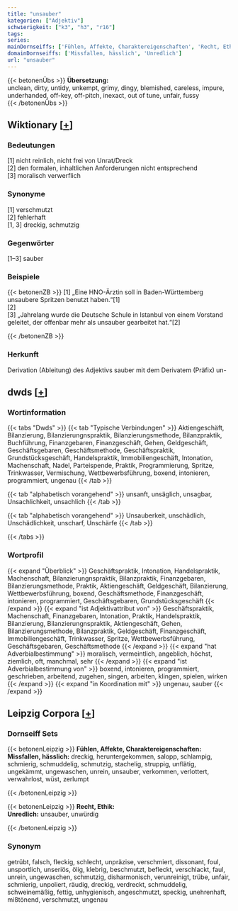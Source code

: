 ```yaml
---
title: "unsauber"
kategorien: ["Adjektiv"]
schwierigkeit: ["k3", "h3", "r16"]
tags:
series:
mainDornseiffs: ['Fühlen, Affekte, Charaktereigenschaften', 'Recht, Ethik']
domainDornseiffs: ['Missfallen, hässlich', 'Unredlich']
url: "unsauber"
---
```


{{< betonenÜbs >}}
**Übersetzung:**  
unclean, dirty, untidy, unkempt, grimy, dingy, blemished, careless, impure, underhanded, off-key, off-pitch, inexact, out of tune, unfair, fussy  
{{< /betonenÜbs >}}

## Wiktionary [[+](https://de.wiktionary.org/wiki/unsauber)]

### Bedeutungen
[1] nicht reinlich, nicht frei von Unrat/Dreck  
[2] den formalen, inhaltlichen Anforderungen nicht entsprechend  
[3] moralisch verwerflich  

### Synonyme
[1] verschmutzt  
[2] fehlerhaft  
[1, 3] dreckig, schmutzig  

### Gegenwörter
[1–3] sauber  

### Beispiele
{{< betonenZB >}}
[1] „Eine HNO-Ärztin soll in Baden-Württemberg unsaubere Spritzen benutzt haben.“[1]  
[2]  
[3] „Jahrelang wurde die Deutsche Schule in Istanbul von einem Vorstand geleitet, der offenbar mehr als unsauber gearbeitet hat.“[2]  

{{< /betonenZB >}}
### Herkunft
Derivation (Ableitung) des Adjektivs sauber mit dem Derivatem (Präfix) un-  



## dwds [[+](https://www.dwds.de/wb/unsauber)]

### Wortinformation
{{< tabs "Dwds" >}}
{{< tab "Typische Verbindungen" >}}
Aktiengeschäft, Bilanzierung, Bilanzierungnspraktik, Bilanzierungsmethode, Bilanzpraktik, Buchführung, Finanzgebaren, Finanzgeschäft, Gehen, Geldgeschäft, Geschäftsgebaren, Geschäftsmethode, Geschäftspraktik, Grundstücksgeschäft, Handelspraktik, Immobiliengeschäft, Intonation, Machenschaft, Nadel, Parteispende, Praktik, Programmierung, Spritze, Trinkwasser, Vermischung, Wettbewerbsführung, boxend, intonieren, programmiert, ungenau
{{< /tab >}}

{{< tab "alphabetisch vorangehend" >}}
unsanft, unsäglich, unsagbar, Unsachlichkeit, unsachlich
{{< /tab >}}

{{< tab "alphabetisch vorangehend" >}}
Unsauberkeit, unschädlich, Unschädlichkeit, unscharf, Unschärfe
{{< /tab >}}

{{< /tabs >}}

### Wortprofil
{{< expand "Überblick" >}} Geschäftspraktik, Intonation, Handelspraktik, Machenschaft, Bilanzierungnspraktik, Bilanzpraktik, Finanzgebaren, Bilanzierungsmethode, Praktik, Aktiengeschäft, Geldgeschäft, Bilanzierung, Wettbewerbsführung, boxend, Geschäftsmethode, Finanzgeschäft, intonieren, programmiert, Geschäftsgebaren, Grundstücksgeschäft {{< /expand >}}
{{< expand "ist Adjektivattribut von" >}} Geschäftspraktik, Machenschaft, Finanzgebaren, Intonation, Praktik, Handelspraktik, Bilanzierung, Bilanzierungnspraktik, Aktiengeschäft, Gehen, Bilanzierungsmethode, Bilanzpraktik, Geldgeschäft, Finanzgeschäft, Immobiliengeschäft, Trinkwasser, Spritze, Wettbewerbsführung, Geschäftsgebaren, Geschäftsmethode {{< /expand >}}
{{< expand "hat Adverbialbestimmung" >}} moralisch, vermeintlich, angeblich, höchst, ziemlich, oft, manchmal, sehr {{< /expand >}}
{{< expand "ist Adverbialbestimmung von" >}} boxend, intonieren, programmiert, geschrieben, arbeitend, zugehen, singen, arbeiten, klingen, spielen, wirken {{< /expand >}}
{{< expand "in Koordination mit" >}} ungenau, sauber {{< /expand >}}

## Leipzig Corpora [[+](https://corpora.uni-leipzig.de/en/res?word=unsauber&corpusId=deu_newscrawl-public_2018)]

### Dornseiff Sets
{{< betonenLeipzig >}}
**Fühlen, Affekte, Charaktereigenschaften:**  
**Missfallen, hässlich:** dreckig, heruntergekommen, salopp, schlampig, schmierig, schmuddelig, schmutzig, stachelig, struppig, unflätig, ungekämmt, ungewaschen, unrein, unsauber, verkommen, verlottert, verwahrlost, wüst, zerlumpt  

{{< /betonenLeipzig >}}


{{< betonenLeipzig >}}
**Recht, Ethik:**  
**Unredlich:** unsauber, unwürdig  

{{< /betonenLeipzig >}}

### Synonym
getrübt, falsch, fleckig, schlecht, unpräzise, verschmiert, dissonant, foul, unsportlich, unseriös, ölig, klebrig, beschmutzt, befleckt, verschlackt, faul, unrein, ungewaschen, schmutzig, disharmonisch, verunreinigt, trübe, unfair, schmierig, unpoliert, räudig, dreckig, verdreckt, schmuddelig, schweinemäßig, fettig, unhygienisch, angeschmutzt, speckig, unehrenhaft, mißtönend, verschmutzt, ungenau

